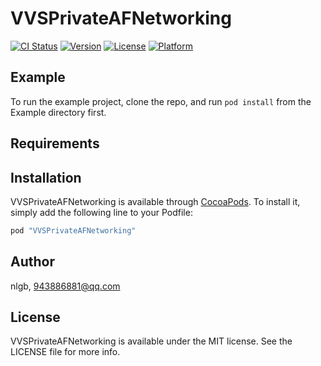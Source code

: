 # VVSPrivateAFNetworking

[![CI Status](http://img.shields.io/travis/nlgb/VVSPrivateAFNetworking.svg?style=flat)](https://travis-ci.org/nlgb/VVSPrivateAFNetworking)
[![Version](https://img.shields.io/cocoapods/v/VVSPrivateAFNetworking.svg?style=flat)](http://cocoapods.org/pods/VVSPrivateAFNetworking)
[![License](https://img.shields.io/cocoapods/l/VVSPrivateAFNetworking.svg?style=flat)](http://cocoapods.org/pods/VVSPrivateAFNetworking)
[![Platform](https://img.shields.io/cocoapods/p/VVSPrivateAFNetworking.svg?style=flat)](http://cocoapods.org/pods/VVSPrivateAFNetworking)

## Example

To run the example project, clone the repo, and run `pod install` from the Example directory first.

## Requirements

## Installation

VVSPrivateAFNetworking is available through [CocoaPods](http://cocoapods.org). To install
it, simply add the following line to your Podfile:

```ruby
pod "VVSPrivateAFNetworking"
```

## Author

nlgb, 943886881@qq.com

## License

VVSPrivateAFNetworking is available under the MIT license. See the LICENSE file for more info.

